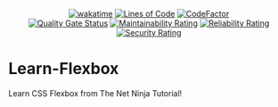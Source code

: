 <div align="center">

  [![wakatime](https://wakatime.com/badge/github/Amir-Pourhadi/Learn-Flexbox.svg)](https://wakatime.com/badge/github/Amir-Pourhadi/Learn-Flexbox)
  [![Lines of Code](https://sonarcloud.io/api/project_badges/measure?project=Amir-Pourhadi_Learn-Flexbox&metric=ncloc)](https://sonarcloud.io/dashboard?id=Amir-Pourhadi_Learn-Flexbox)
  [![CodeFactor](https://www.codefactor.io/repository/github/amir-pourhadi/learn-flexbox/badge)](https://www.codefactor.io/repository/github/amir-pourhadi/learn-flexbox)  
  [![Quality Gate Status](https://sonarcloud.io/api/project_badges/measure?project=Amir-Pourhadi_Learn-Flexbox&metric=alert_status)](https://sonarcloud.io/dashboard?id=Amir-Pourhadi_Learn-Flexbox)
  [![Maintainability Rating](https://sonarcloud.io/api/project_badges/measure?project=Amir-Pourhadi_Learn-Flexbox&metric=sqale_rating)](https://sonarcloud.io/dashboard?id=Amir-Pourhadi_Learn-Flexbox)
  [![Reliability Rating](https://sonarcloud.io/api/project_badges/measure?project=Amir-Pourhadi_Learn-Flexbox&metric=reliability_rating)](https://sonarcloud.io/dashboard?id=Amir-Pourhadi_Learn-Flexbox)
  [![Security Rating](https://sonarcloud.io/api/project_badges/measure?project=Amir-Pourhadi_Learn-Flexbox&metric=security_rating)](https://sonarcloud.io/dashboard?id=Amir-Pourhadi_Learn-Flexbox)
</div>

# Learn-Flexbox
Learn CSS Flexbox from The Net Ninja Tutorial!
